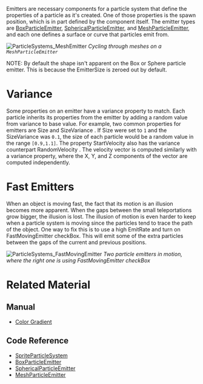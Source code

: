 Emitters are necessary components for a particle system that define the properties of a particle as it's created.  One of those properties is the spawn position, which is in part defined by the component itself.  The emitter types are [BoxParticleEmitter](https://github.com/ArendDanielek/ZeroDocsTest/blob/master/code_reference/class_reference/boxparticleemitter.markdown), [SphericalParticleEmitter](https://github.com/ArendDanielek/ZeroDocsTest/blob/master/code_reference/class_reference/sphericalparticleemitter.markdown), and [MeshParticleEmitter](https://github.com/ArendDanielek/ZeroDocsTest/blob/master/code_reference/class_reference/meshparticleemitter.markdown), and each one defines a surface or curve that particles emit from.



![ParticleSystems_MeshEmitter](https://media.githubusercontent.com/media/zeroengineteam/ZeroFiles/master/doc_files/46683.gif) *Cycling through meshes on a `MeshParticleEmitter`*


NOTE: By default the shape isn't apparent on the Box or Sphere particle emitter.  This is because the EmitterSize  is zeroed out by default.

 # Variance
Some properties on an emitter have a variance property to match.  Each particle inherits its properties from the emitter by adding a random value from variance to base value.  For example, two common properties for emitters are Size  and SizeVariance .  If Size  were set to `1` and the SizeVariance  was `0.1`, the size of each particle would be a random value in the range `[0.9,1.1]`.  The property StartVelocity  also has the variance counterpart RandomVelocity .  The velocity vector is computed similarly with a variance property, where the X, Y, and Z components of the vector are computed independently.

 # Fast Emitters
When an object is moving fast, the fact that its motion is an illusion becomes more apparent.  When the gaps between the small teleportations grow bigger, the illusion is lost.  The illusion of motion is even harder to keep when a particle system is moving since the particles tend to trace the path of the object.  One way to fix this is to use a high EmitRate  and turn on FastMovingEmitter checkBox.  This will emit some of the extra particles between the gaps of the current and previous positions.



![ParticleSystems_FastMovingEmitter](https://media.githubusercontent.com/media/zeroengineteam/ZeroFiles/master/doc_files/46688.gif) *Two particle emitters in motion, where the right one is using FastMovingEmitter checkBox*


 # Related Material
 ## Manual
- [Color Gradient](https://github.com/ArendDanielek/ZeroDocsTest/blob/master/zero_editor_documentation/zeromanual/architecture/resources/colorgradient.markdown)

 ## Code Reference
- [SpriteParticleSystem](https://github.com/ArendDanielek/ZeroDocsTest/blob/master/zero_editor_documentation/code_reference/class_reference/spriteparticlesystem.markdown)
- [BoxParticleEmitter](https://github.com/ArendDanielek/ZeroDocsTest/blob/master/code_reference/class_reference/boxparticleemitter.markdown)
- [SphericalParticleEmitter](https://github.com/ArendDanielek/ZeroDocsTest/blob/master/code_reference/class_reference/sphericalparticleemitter.markdown)
- [MeshParticleEmitter](https://github.com/ArendDanielek/ZeroDocsTest/blob/master/code_reference/class_reference/meshparticleemitter.markdown)
 
  
  
  
  
  
  
  

 